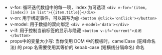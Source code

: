 - v-for: 循环迭代数组中的每一项，index 为可选项
    `<div v-for='(item, [index]) in list'>{{item.title}}</div>`
- v-on: 用于绑定事件，可以简写为@
    `<button @click='onClick'></button>`
- v-model: 用于数据的双向绑定
    `<div v-model='data'></div>`
- v-if: 用于控制当前标签的显示与隐藏
    `<button v-if="current">关闭</button>`
- props中的变量大小写: 当你使用 DOM 中的模板时，camelCase (驼峰命名法) 的 prop 名需要使用其等价的 kebab-case (短横线分隔命名) 命名